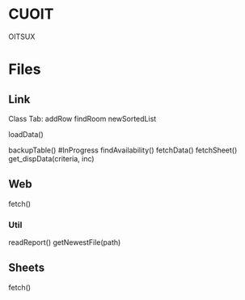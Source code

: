 # CUOIT
OITSUX

# Files
 
## Link
Class Tab:
  addRow
  findRoom
  newSortedList
  
loadData()

backupTable() #InProgress
findAvailability()
fetchData()
fetchSheet()
get_dispData(criteria, inc)

## Web
fetch()
 
### Util
readReport()
getNewestFile(path)

## Sheets
fetch()
